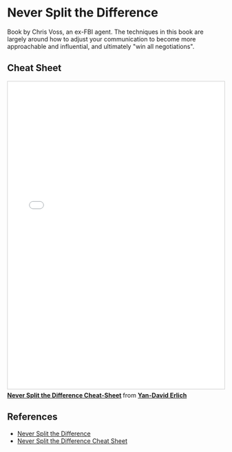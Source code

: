 # Never Split the Difference

Book by Chris Voss, an ex-FBI agent. The techniques in this book are largely around how to adjust your communication to become more approachable and influential, and ultimately "win all negotiations".

## Cheat Sheet

<iframe src="//www.slideshare.net/slideshow/embed_code/key/K3NXEOjzBBnT95" width="668" height="714" frameborder="0" marginwidth="0" marginheight="0" scrolling="no" style="border:1px solid #CCC; border-width:1px; margin-bottom:5px; max-width: 100%;" allowfullscreen> </iframe> <div style="margin-bottom:5px"> <strong> <a href="//www.slideshare.net/YanDavidErlich/never-split-the-difference-cheatsheet" title="Never Split the Difference Cheat-Sheet" target="_blank">Never Split the Difference Cheat-Sheet</a> </strong> from <strong><a href="https://www.slideshare.net/YanDavidErlich" target="_blank">Yan-David Erlich</a></strong> </div>


## References
* [Never Split the Difference](https://www.amazon.com/Never-Split-Difference-Negotiating-Depended-ebook/dp/B014DUR7L2)
* [Never Split the Difference Cheat Sheet](https://medium.com/yanda/negotiation-cheat-sheet-31c73031956a)
